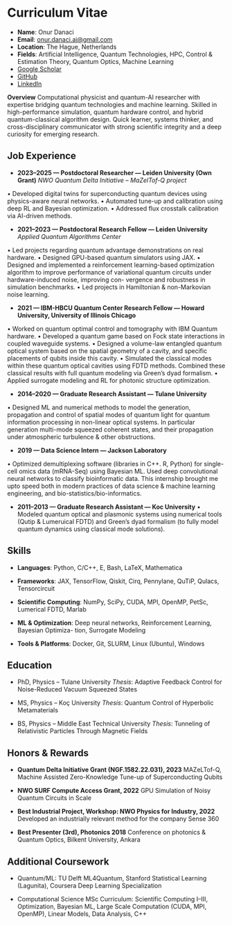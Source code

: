 # Curriculum Vitae

- **Name**: Onur Danaci
- **Email**: onur.danaci.ai@gmail.com
- **Location**: The Hague, Netherlands
- **Fields**: Artificial Intelligence, Quantum Technologies, HPC, Control & Estimation Theory, Quantum Optics, Machine Learning
- [Google Scholar](https://scholar.google.com/citations?user=a7nzX0sAAAAJ&hl=en&authuser=1&oi=ao)
- [GitHub](https://github.com/onurdanaci)
- [LinkedIn](https://www.linkedin.com/in/onur-danaci-00495915b/)

**Overview**
Computational physicist and quantum-AI researcher with expertise bridging quantum technologies and machine learning.
Skilled in high-performance simulation, quantum hardware control, and hybrid quantum-classical algorithm design. 
Quick learner, systems thinker, and cross-disciplinary communicator with strong scientific integrity and a deep curiosity for emerging research.

## Job Experience

- **2023–2025 — Postdoctoral Researcher — Leiden University (Own Grant)**
_NWO Quantum Delta Initiative – MaZelTof-Q project_

• Developed digital twins for superconducting quantum devices using physics-aware neural
networks.
• Automated tune-up and calibration using deep RL and Bayesian optimization.
• Addressed flux crosstalk calibration via AI-driven methods.

- **2021–2023 — Postdoctoral Research Fellow — Leiden University**
_Applied Quantum Algorithms Center_

• Led projects regarding quantum advantage demonstrations on real hardware.
• Designed GPU-based quantum simulators using JAX.
• Designed and implemented a reinforcement learning-based optimization algorithm to improve
performance of variational quantum circuits under hardware-induced noise, improving con-
vergence and robustness in simulation benchmarks.
• Led projects in Hamiltonian & non-Markovian noise learning.

- **2021 — IBM-HBCU Quantum Center Research Fellow — Howard University, University of Illinois Chicago**
  
• Worked on quantum optimal control and tomography with IBM Quantum hardware.
• Developed a quantum game based on Fock state interactions in coupled waveguide systems.
• Designed a volume-law entangled quantum optical system based on the spatial geometry of
a cavity, and specific placements of qubits inside this cavity.
• Simulated the classical modes within these quantum optical cavities using FDTD methods.
Combined these classical results with full quantum modeling via Green’s dyad formalism.
• Applied surrogate modeling and RL for photonic structure optimization.

- **2014–2020 — Graduate Research Assistant — Tulane University**
  
• Designed ML and numerical methods to model the generation, propagation and control of
spatial modes of quantum light for quantum information processing in non-linear optical
systems. In particular generation multi-mode squeezed coherent states, and their propagation 
under atmospheric turbulence & other obstructions.

- **2019 — Data Science Intern — Jackson Laboratory**
  
• Optimized demultiplexing software (libraries in C++. R, Python) for single-cell omics data (mRNA-Seq) using Bayesian ML. 
Used deep convolutional neural networks to classify bioinformatic data. This internship brought me upto speed both in modern
practices of data science & machine learning engineering, and bio-statistics/bio-informatics.

- **2011–2013 — Graduate Research Assistant — Koc University**
• Modeled quantum optical and plasmonic systems using numerical tools (Qutip & Lumeruical FDTD) and Green’s dyad
formalism (to fully model quantum dynamics using classical mode solutions).

## Skills

- **Languages**: Python, C/C++, E, Bash, LaTeX, Mathematica
  
- **Frameworks**: JAX, TensorFlow, Qiskit, Cirq, Pennylane, QuTiP, Qulacs, Tensorcircuit

- **Scientific Computing**: NumPy, SciPy, CUDA, MPI, OpenMP, PetSc, Lumerical FDTD, Marlab

- **ML & Optimization**: Deep neural networks, Reinforcement Learning, Bayesian Optimiza-
tion, Surrogate Modeling

- **Tools & Platforms**: Docker, Git, SLURM, Linux (Ubuntu), Windows


## Education
- PhD, Physics – Tulane University
_Thesis_: Adaptive Feedback Control for Noise-Reduced Vacuum Squeezed States

- MS, Physics – Koç University
_Thesis_: Quantum Control of Hyperbolic Metamaterials

- BS, Physics – Middle East Technical University
_Thesis_: Tunneling of Relativistic Particles Through Magnetic Fields


## Honors & Rewards

-  **Quantum Delta Initiative Grant (NGF.1582.22.031), 2023**
MAZeLTof-Q, Machine Assisted Zero-Knowledge Tune-up of Superconducting Qubits

- **NWO SURF Compute Access Grant, 2022**
GPU Simulation of Noisy Quantum Circuits in Scale

- **Best Industrial Project, Workshop: NWO Physics for Industry, 2022**
Developed an industrially relevant method for the company Sense 360

- **Best Presenter (3rd), Photonics 2018**
Conference on photonics & Quantum Optics, Bilkent University, Ankara


## Additional Coursework

- Quantum/ML: TU Delft ML4Quantum, Stanford Statistical Learning (Lagunita), Coursera
Deep Learning Specialization

- Computational Science MSc Curriculum: Scientific Computing I–III, Optimization, Bayesian ML, Large Scale
Computation (CUDA, MPI, OpenMP), Linear Models, Data Analysis, C++

